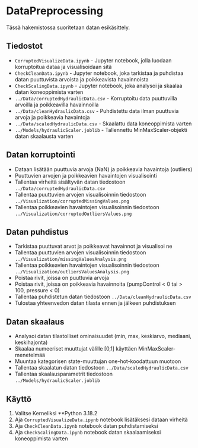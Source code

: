 # DataPreprocessing
Tässä hakemistossa suoritetaan datan esikäsittely.

## Tiedostot
- `CorruptedVisualizeData.ipynb` - Jupyter notebook, jolla luodaan korruptoitua dataa ja visualisoidaan sitä
- `CheckCleanData.ipynb` - Jupyter notebook, joka tarkistaa ja puhdistaa datan puuttuvista arvoista ja poikkeavista havainnoista
- `CheckScalingData.ipynb` - Jupyter notebook, joka analysoi ja skaalaa datan koneoppimista varten
- `../Data/corruptedHydraulicData.csv` - Korruptoitu data puuttuvilla arvoilla ja poikkeavilla havainnoilla
- `../Data/cleanHydraulicData.csv` - Puhdistettu data ilman puuttuvia arvoja ja poikkeavia havaintoja
- `../Data/scaledHydraulicData.csv` - Skaalattu data koneoppimista varten
- `../Models/hydraulicScaler.joblib` - Tallennettu MinMaxScaler-objekti datan skaalausta varten

## Datan korruptointi
- Dataan lisätään puuttuvia arvoja (NaN) ja poikkeavia havaintoja (outliers)
- Puuttuvien arvojen ja poikkeavien havaintojen visualisointi
- Tallentaa virheitä sisältyvän datan tiedostoon `../Data/corruptedHydraulicData.csv`
- Tallentaa puuttuvien arvojen visualisoinnin tiedostoon `../Visualization/corruptedMissingValues.png`
- Tallentaa poikkeavien havaintojen visualisoinnin tiedostoon `../Visualization/corruptedOutliersValues.png`

## Datan puhdistus
- Tarkistaa puuttuvat arvot ja poikkeavat havainnot ja visualisoi ne
- Tallentaa puuttuvien arvojen visualisoinnin tiedostoon `../Visualization/missingValuesAnalysis.png`
- Tallentaa poikkeavien havaintojen visualisoinnin tiedostoon `../Visualization/outliersValuesAnalysis.png`
- Poistaa rivit, joissa on puuttuvia arvoja
- Poistaa rivit, joissa on poikkeavia havainnoita (pumpControl < 0 tai > 100, pressure < 0)
- Tallentaa puhdistetun datan tiedostoon `../Data/cleanHydraulicData.csv`
- Tulostaa yhteenvedon datan tilasta ennen ja jälkeen puhdistuksen

## Datan skaalaus
- Analysoi datan tilastolliset ominaisuudet (min, max, keskiarvo, mediaani, keskihajonta)
- Skaalaa numeeriset muuttujat välille [0,1] käyttäen MinMaxScaler-menetelmää
- Muuntaa kategorisen state-muuttujan one-hot-koodattuun muotoon
- Tallentaa skaalatun datan tiedostoon `../Data/scaledHydraulicData.csv`
- Tallentaa skaalausparametrit tiedostoon `../Models/hydraulicScaler.joblib`

## Käyttö
1. Valitse Kerneliksi **Python 3.18.2
2. Aja `CorruptedVisualizeData.ipynb` notebook lisätäksesi dataan virheitä
3. Aja `CheckCleanData.ipynb` notebook datan puhdistamiseksi
4. Aja `CheckScalingData.ipynb` notebook datan skaalaamiseksi koneoppimista varten
   
   